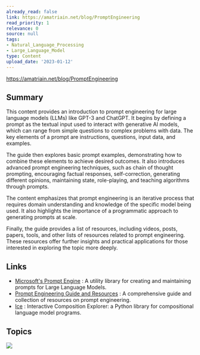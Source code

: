 ```yaml
---
already_read: false
link: https://amatriain.net/blog/PromptEngineering
read_priority: 1
relevance: 0
source: null
tags:
- Natural_Language_Processing
- Large_Language_Model
type: Content
upload_date: '2023-01-12'
---
```


https://amatriain.net/blog/PromptEngineering
## Summary

This content provides an introduction to prompt engineering for large language models (LLMs) like GPT-3 and ChatGPT. It begins by defining a prompt as the textual input used to interact with generative AI models, which can range from simple questions to complex problems with data. The key elements of a prompt are instructions, questions, input data, and examples.

The guide then explores basic prompt examples, demonstrating how to combine these elements to achieve desired outcomes. It also introduces advanced prompt engineering techniques, such as chain of thought prompting, encouraging factual responses, self-correction, generating different opinions, maintaining state, role-playing, and teaching algorithms through prompts.

The content emphasizes that prompt engineering is an iterative process that requires domain understanding and knowledge of the specific model being used. It also highlights the importance of a programmatic approach to generating prompts at scale.

Finally, the guide provides a list of resources, including videos, posts, papers, tools, and other lists of resources related to prompt engineering. These resources offer further insights and practical applications for those interested in exploring the topic more deeply.
## Links

- [Microsoft's Prompt Engine](https://github.com/microsoft/prompt-engine) : A utility library for creating and maintaining prompts for Large Language Models.
- [Prompt Engineering Guide and Resources](https://github.com/dair-ai/Prompt-Engineering-Guide) : A comprehensive guide and collection of resources on prompt engineering.
- [Ice](https://github.com/oughtinc/ice) : Interactive Composition Explorer: a Python library for compositional language model programs.

## Topics

![](topics/Concept/Prompt%20Engineering)